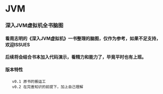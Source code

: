 #   JVM

### 深入JVM虚拟机全书脑图

####    看周志明的《深入JVM虚拟机》一书整理的脑图，仅作为参考，如果不足支持，欢迎ISSUES

####    后续将会结合书本加入代码演示，看精力和能力了，毕竟平时也有上班。


####    版本特性

       v0.1 原书的搬运工
       v0.2 在完善知识的前提下，加上自己理解
